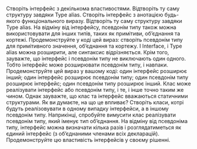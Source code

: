 Створіть інтерфейс з декількома властивостями. Відтворіть ту саму структуру завдяки Type alias.
Створіть інтерфейс з анотацією будь-якого функціонального виразу. Відтворіть ту саму структуру завдяки Type alias.
На відміну від інтерфейсу, псевдонім типу також можна використовувати для інших типів, таких як примітиви, об’єднання та кортежі. Продемонструйте у коді цей вираз: створіть псевдонім типу для примітивного значення, обʼєднання та кортежу.
І Interface, і Type alias можна розширити, але синтаксис відрізняється. Крім того, зауважте, що інтерфейс і псевдонім типу не виключають один одного. Тобто інтерфейс може розширювати псевдонім типу, і навпаки. Продемонструйте цей вираз у вашому коді:
один інтерфейс розширює інший;
один інтерфейс розширює псевдонім типу;
один псевдонім типу розширює інтерфейс;
один псевдонім типу розширює інший.
Клас може реалізувати інтерфейс або псевдонім типу, і те, і інше точно таким же чином. Однак зауважте, що клас та інтерфейс вважаються статичними структурами. Як ви думаєте, на що це впливає? Створіть класи, котрі будуть реалізовувати в одному випадку інтерфейси, а в іншому псевдонім типу. Наприкінці, спробуйте вимусити клас реалізувати псевдонім типу, який іменує тип об’єднання.
На відміну від псевдоніма типу, інтерфейс можна визначати кілька разів і розглядатиметься як єдиний інтерфейс (з об’єднаними членами всіх декларацій). Продемонструйте цю властивість інтерфейсів у своєму рішенні.

